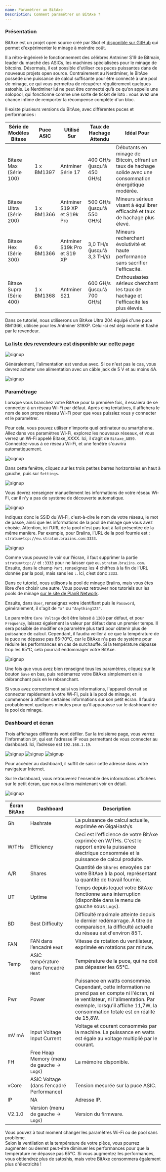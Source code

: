 ```yaml
---
name: Paramétrer un BitAxe
Description: Comment paramétrer un BitAxe ?
---
```


### Présentation

BitAxe est un projet open source créé par Skot et [disponible sur GitHub](https://github.com/skot/bitaxe) qui permet d'expérimenter le minage à moindre coût.

Il a rétro-ingénieré le fonctionnement des célèbres Antminer S19 de Bitmain, leader du marché des ASICs, les machines spécialisées pour le minage de bitcoins. Désormais, il est possible d'utiliser ces puces puissantes dans de nouveaux projets open source. Contrairement au Nerdminer, le BitAxe possède une puissance de calcul suffisante pour être connecté à une pool de minage, ce qui vous permettra de récupérer régulièrement quelques satoshis. Le Nerdminer lui ne peut être connecté qu'à ce qu’on appelle une solopool, qui fonctionne comme une sorte de ticket de loto : vous avez une chance infime de remporter la récompense complète d'un bloc.

Il existe plusieurs versions du BitAxe, avec différentes puces et performances :

| Série de Modèles Bitaxe  | Puce ASIC  | Utilisé Sur                 | Taux de Hachage Attendu     | Idéal Pour                                                                                                   |
| ------------------------ | ---------- | --------------------------- | --------------------------- | ------------------------------------------------------------------------------------------------------------ |
| Bitaxe Max (Série 100)   | 1 x BM1397 | Antminer Série 17           | 400 GH/s (jusqu'à 450 GH/s) | Débutants en minage de Bitcoin, offrant un taux de hachage solide avec une consommation énergétique modérée. |
| Bitaxe Ultra (Série 200) | 1 x BM1366 | Antminer S19 XP et S19k Pro | 500 GH/s (jusqu'à 550 GH/s) | Mineurs sérieux visant à équilibrer efficacité et taux de hachage plus élevé.                                |
| Bitaxe Hex (Série 300)   | 6 x BM1366 | Antminer S19k Pro et S19 XP | 3,0 TH/s (jusqu'à 3,3 TH/s) | Mineurs recherchant évolutivité et haute performance sans sacrifier l'efficacité.                            |
| Bitaxe Supra (Série 400) | 1 x BM1368 | Antminer S21                | 600 GH/s (jusqu'à 700 GH/s) | Enthousiastes sérieux cherchant les taux de hachage et l'efficacité les plus élevés.                         |

Dans ce tutoriel, nous utiliserons un BitAxe Ultra 204 équipé d'une puce BM1366, utilisée pour les Antminer S19XP. Celui-ci est déjà monté et flashé par le revendeur.

### [La liste des revendeurs est disponible sur cette page](https://bitaxe.org/legit.html)

![signup](assets/2.webp)

Généralement, l'alimentation est vendue avec. Si ce n'est pas le cas, vous devrez acheter une alimentation avec un câble jack de 5 V et au moins 4A.

![signup](assets/1.webp)

### Paramétrage

Lorsque vous branchez votre BitAxe pour la première fois, il essaiera de se connecter à un réseau Wi-Fi par défaut. Après cinq tentatives, il affichera le nom de son propre réseau Wi-Fi pour que vous puissiez vous y connecter et le paramétrer.

Pour cela, vous pouvez utiliser n'importe quel ordinateur ou smartphone. Allez dans vos paramètres Wi-Fi, explorez les nouveaux réseaux, et vous verrez un Wi-Fi appelé Bitaxe_XXXX. Ici, il s’agit de `Bitaxe_A859`. Connectez-vous à ce réseau Wi-Fi, et une fenêtre s'ouvrira automatiquement.

![signup](assets/3.webp)

Dans cette fenêtre, cliquez sur les trois petites barres horizontales en haut à gauche, puis sur `Settings`.

![signup](assets/4.webp)

Vous devrez renseigner manuellement les informations de votre réseau Wi-Fi, car il n'y a pas de système de découverte automatique.

![signup](assets/5.webp)

Indiquez donc le SSID du Wi-Fi, c'est-à-dire le nom de votre réseau, le mot de passe, ainsi que les informations de la pool de minage que vous avez choisie. Attention, ici l'URL de la pool n'est pas tout à fait présentée de la même manière. Par exemple, pour Braiins, l’URL de la pool fournie est : `stratum+tcp://eu.stratum.braiins.com:3333`.

![signup](assets/6.webp)

Comme vous pouvez le voir sur l’écran, il faut supprimer la partie `stratum+tcp://` et `:3333` pour ne laisser que `eu.stratum.braiins.com`. Ensuite, dans le champ `Port`, renseignez les 4 chiffres à la fin de l’URL donnée par la pool, mais sans les `:`. Ici, c’est donc `3333`.

Dans ce tutoriel, nous utilisons la pool de minage Braiins, mais vous êtes libre d'en choisir une autre. Vous pouvez retrouver nos tutoriels sur les pools de minage [sur le site de PlanB Network](https://planb.network/en/tutorials/mining).

Ensuite, dans `User`, renseignez votre identifiant puis le `Password`, généralement, il s'agit de `"x"` ou `"Anything123"`.

Le paramètre `Core Voltage` doit être laissé à `1200` par défaut, et pour `Frequency`, laissez également la valeur par défaut dans un premier temps. Il sera possible de modifier ce paramètre plus tard pour obtenir plus de puissance de calcul. Cependant, il faudra veiller à ce que la température de la puce ne dépasse pas 65-70°C, car le BitAxe n'a pas de système pour réduire les performances en cas de surchauffe. Si la température dépasse trop les 65°C, cela pourrait endommager votre BitAxe.

![signup](assets/7.webp)

Une fois que vous avez bien renseigné tous les paramètres, cliquez sur le bouton `Save` en bas, puis redémarrez votre BitAxe simplement en le débranchant puis en le rebranchant.

Si vous avez correctement saisi vos informations, l'appareil devrait se connecter rapidement à votre Wi-Fi, puis à la pool de minage, et commencer à afficher certaines informations sur son petit écran. Il faudra probablement quelques minutes pour qu'il apparaisse sur le dashboard de la pool de minage.

### Dashboard et écran

Trois affichages différents vont défiler. Sur la troisième page, vous verrez l'information `IP`, qui est l'adresse IP vous permettant de vous connecter au dashboard. Ici, l’adresse est `192.168.1.19`.

![signup](assets/8.webp) ![signup](assets/9.webp) ![signup](assets/10.webp)

Pour accéder au dashboard, il suffit de saisir cette adresse dans votre navigateur Internet.

Sur le dashboard, vous retrouverez l'ensemble des informations affichées sur le petit écran, que nous allons maintenant voir en détail.

![signup](assets/11.webp)

| Écran BitAxe | Dashboard                                   | Description                                                                                                                                                                                                               |
| ------------ | ------------------------------------------- | ------------------------------------------------------------------------------------------------------------------------------------------------------------------------------------------------------------------------- |
| Gh           | Hashrate                                    | La puissance de calcul actuelle, exprimée en GigaHash/s                                                                                                                                                                   |
| W/THs        | Efficiency                                  | Ceci est l'efficience de votre BitAxe exprimée en W/THs. C'est le rapport entre la puissance électrique consommée et la puissance de calcul produite.                                                                     |
| A/R          | Shares                                      | Quantité de `Shares` envoyées par votre BitAxe à la pool, représentant la quantité de travail fournie.                                                                                                                    |
| UT           | Uptime                                      | Temps depuis lequel votre BitAxe fonctionne sans interruption (disponible dans le menu de gauche sous `Logs`).                                                                                                            |
| BD           | Best Difficulty                             | Difficulté maximale atteinte depuis le dernier redémarrage. À titre de comparaison, la difficulté actuelle du réseau est d'environ 85T.                                                                                   |
| FAN          | FAN dans l’encadré `Heat`                   | Vitesse de rotation du ventilateur, exprimée en rotations par minute.                                                                                                                                                     |
| Temp         | ASIC température dans l’encadré `Heat`      | Température de la puce, qui ne doit pas dépasser les 65°C.                                                                                                                                                                |
| Pwr          | Power                                       | Puissance en watts consommée. Cependant, cette information ne prend pas en compte ni l'écran, ni le ventilateur, ni l'alimentation. Par exemple, lorsqu'il affiche 11,7W, la consommation totale est en réalité de 15,8W. |
| mV mA        | Input Voltage Input Current                 | Voltage et courant consommés par la machine. La puissance en watts est égale au voltage multiplié par le courant.                                                                                                         |
| FH           | Free Heap Memory (menu de gauche -> `Logs`) | La mémoire disponible.                                                                                                                                                                                                    |
| vCore        | ASIC Voltage (dans l’encadré Performance)   | Tension mesurée sur la puce ASIC.                                                                                                                                                                                         |
| IP           | NA                                          | Adresse IP.                                                                                                                                                                                                               |
| V2.1.0       | Version (menu de gauche -> `Logs`)          | Version du firmware.                                                                                                                                                                                                      |

Vous pouvez à tout moment changer les paramètres Wi-Fi ou de pool sans problème.  
Selon la ventilation et la température de votre pièce, vous pourrez augmenter ou devrez peut-être diminuer les performances pour que la température ne dépasse pas 65°C. Si vous augmentez les performances, vous obtiendrez plus de satoshis, mais votre BitAxe consommera également plus d'électricité !

